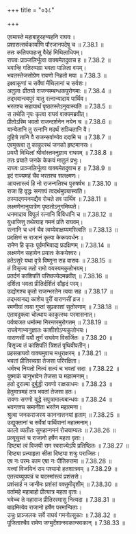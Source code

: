 +++
title = "०३८"

+++


  
एवमास्ते महाबाहुरहन्यहनि राघवः।  
प्रशासत्सर्वकार्याणि पौरजानपदेषु च ॥ 7.38.1 ॥   
ततः कतिपयाहःसु वैदेहं मिथिलाधिपम्।  
राघवः प्राञ्जलिर्भूत्वा वाक्यमेतदुवाच ह ॥ 7.38.2 ॥   
भवान्हि गतिरव्यग्रा भवता पालिता वयम्।  
भवतस्तेजसोग्रेण रावणो निहतो मया ॥ 7.38.3 ॥   
इक्ष्वाकूणां च सर्वेषां मैथिलानां च सर्वशः।  
अतुलाः प्रीतयो राजन्सम्बन्धकपुरोगमाः ॥ 7.38.4 ॥   
तद्भवान्स्वपुरं यातु रत्नान्यादाय पार्थिव।  
भरतश्च सहायार्थं पृष्ठतस्तेऽनुयास्यति ॥ 7.38.5 ॥   
स तथेति नृपः कृत्वा राघवं वाक्यमब्रवीत्।  
प्रीतोऽस्मि भवतो राजन्दर्शनेन नयेन च ॥ 7.38.6 ॥   
यान्येतानि तु रत्नानि मदर्थं सञ्चितानि वै।  
दुहित्रे तानि वै राजन्सर्वाण्येव ददामि च ॥ 7.38.7 ॥   
एवमुक्त्वा तु काकुत्स्थं जनको हृष्टमानसः।  
प्रययौ मिथिलां श्रीमांस्तमनुज्ञाय राघवम् ॥ 7.38.8 ॥   
ततः प्रयाते जनके केकयं मातुलं प्रभुः।  
राघवः प्राञ्जलिर्भूत्वा वाक्यमेतदुवाच ह ॥ 7.38.9 ॥   
इदं राज्यमहं चैव भरतश्च सलक्ष्मणः।  
आयत्तास्त्वं हि नो राजन्गतिश्च पुरुषर्षभ ॥ 7.38.10 ॥   
राजा हि वृद्धः सन्तापं त्वदर्थमुपयास्यति।  
तस्माद्गमनमद्यैव रोचते तव पार्थिव ॥ 7.38.11 ॥   
लक्ष्मणेनानुयात्रेण पृष्ठतोऽनुगमिष्यते।  
धनमादाय विपुलं रत्नानि विविधानि च ॥ 7.38.12 ॥   
युधाजित्तु तथेत्याह गमनं प्रति राघवम्।  
रत्नानि च धनं चैव त्वय्येवाक्षय्यमस्त्विति ॥ 7.38.13 ॥   
प्रदक्षिणं स राजानं कृत्वा केकयवर्धनः।  
रामेण हि कृतः पूर्वमभिवाद्य प्रदक्षिणम् ॥ 7.38.14 ॥   
लक्ष्मणेन सहायेन प्रयातः केकयेश्वरः।  
हतेऽसुरे यथा वृत्रे विष्णुना सह वासवः ॥ 7.38.15 ॥   
तं विसृज्य ततो रामो वयस्यमकुतोभयम्।  
प्रतर्दनं काशिपतिं परिष्वज्येदमब्रवीत् ॥ 7.38.16 ॥   
दर्शिता भवता प्रीतिर्दर्शितं सौहृदं परम्।  
उद्योगश्च कृतो राजन्भरतेन त्वया सह ॥ 7.38.17 ॥   
तद्भवानद्य काशेय पुरीं वाराणसीं व्रज।  
रमणीयां त्वया गुप्तां सुप्रकाशां सुतोरणाम् ॥ 7.38.18 ॥   
एतावदुक्त्वा चोत्थाय काकुत्स्थः परमासनात्।  
पर्यष्वजत धर्मात्मा निरन्तरमुरोगतम् ॥ 7.38.19 ॥   
राघवेणाभ्यनुज्ञातः काशीशोऽप्यकुतोभयः।  
वाराणसीं ययौ तूर्णं राघवेण विसर्जितः ॥ 7.38.20 ॥   
विसृज्य तं काशिपतिं त्रिशतं पृथिवीपतीन्।  
प्रहसन्राघवो वाक्यमुवाच मधुराक्षरम् ॥ 7.38.21 ॥   
भवतां प्रीतिरव्यग्रा तेजसा परिरक्षिता।  
धर्मश्च नियतो नित्यं सत्यं च भवतां सदा ॥ 7.38.22 ॥   
युष्माकं चानुभावेन तेजसा च महात्मनाम्।  
हतो दुरात्मा दुर्बुद्धी रावणो राक्षसाधमः ॥ 7.38.23 ॥   
हेतुमात्रमहं तत्र भवतां तेजसा हतः।  
रावणः सगणो युद्धे सपुत्रामात्यबान्धवः ॥ 7.38.24 ॥   
भवन्तश्च समानीता भरतेन महात्मना।  
श्रुत्वा जनकराजस्य काननात्तनयां हृताम् ॥ 7.38.25 ॥   
उद्युक्तानां च सर्वेषां पार्थिवानां महात्मनाम्।  
कालो व्यतीतः सुमहान्गमनं रोचयाम्यतः ॥ 7.38.26 ॥   
प्रत्यूचुस्तं च राजानो हर्षेण महता वृताः।  
दिष्ट्यां त्वं विजयी राम स्वराज्येऽपि प्रतिष्ठितः ॥ 7.38.27 ॥   
दिष्ट्या प्रत्याहृता सीता दिष्ट्या शत्रुः पराजितः।  
एष नः परमः काम एषा नः पीतिरुत्तमा ॥ 7.38.28 ॥   
यत्त्वां विजयिनं राम पश्यामो हतशात्रवम् ॥ 7.38.29 ॥   
एतत्त्वय्युपपन्नं च यदस्मांस्त्वं प्रशंससे।  
प्रशंसार्ह न जानीमः प्रशंसां वक्तुमीदृशीम् ॥ 7.38.30 ॥   
वर्तामहे महाबाहो प्रीत्यात्र महता वृताः।  
भवेच्च ते महाराज प्रीतिरस्मासु नित्यदा ॥ 7.38.31 ॥   
बाढमित्येव राजानो हर्षेण परमान्विताः।  
उचुः प्राञ्जलयः सर्वे राघवं गमनोत्सुकाः ॥ 7.38.32 ॥   
पूजिताश्चैव रामेण जग्मुर्देशान्स्वकान्स्वकान् ॥ 7.38.33 ॥   
